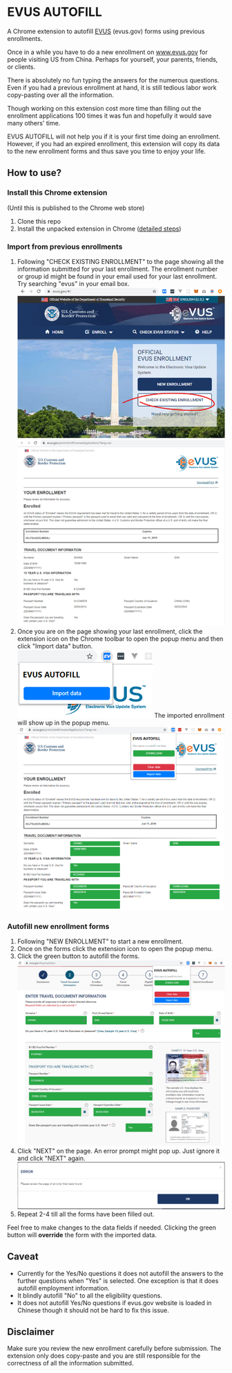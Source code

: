 # EVUS AUTOFILL
A Chrome extension to autofill [EVUS](www.evus.gov) (evus.gov) forms using previous enrollments.

Once in a while you have to do a new enrollment on www.evus.gov for people
visiting US from China.
Perhaps for yourself, your parents, friends, or clients.

There is absolutely no fun typing the answers for the numerous questions.
Even if you had a previous enrollment at hand, it is still tedious labor
work copy-pasting over all the information.

Though working on this extension cost more time than filling out the
enrollment applications 100 times it was fun and hopefully it would save
many others' time.

EVUS AUTOFILL will not help you if it is your first time doing an enrollment.
However,
if you had an expired enrollment, this extension will copy its data
to the new enrollment forms and thus save you time to enjoy your life.

## How to use?

### Install this Chrome extension
(Until this is published to the Chrome web store)
1. Clone this repo
1. Install the unpacked extension in Chrome
    ([detailed steps](https://webkul.com/blog/how-to-install-the-unpacked-extension-in-chrome/))

### Import from previous enrollments
1. Following "CHECK EXISTING ENROLLMENT" to the page showing all the information
    submitted for your last enrollment.
    The enrollment number or group id might be found in your email used for your
    last enrollment. Try searching "evus" in your email box.
    ![CHECK EXISTING ENROLLMENT](/images/guide/check_existing_enrollment.png)
    ![Enrollment page](/images/guide/enrollment_page.png)
2. Once you are on the page showing your last enrollment, click the extension icon
    on the Chrome toolbar to open the popup menu and then click "Import data" button.
    ![import button](/images/guide/import_button.png)
    The imported enrollment will show up in the popup menu.
    ![import success](/images/guide/import_success.png)

### Autofill new enrollment forms
1. Following "NEW ENROLLMENT" to start a new enrollment.
2. Once on the forms click the extension icon to open the popup menu.
3. Click the green button to autofill the forms.
    ![autofill](/images/guide/autofill.png)
4. Click "NEXT" on the page. An error prompt might pop up. Just ignore it
    and click "NEXT" again.
    ![error](/images/guide/error.png)
5. Repeat 2-4 till all the forms have been filled out.

Feel free to make changes to the data fields if needed.
Clicking the green button will __override__ the form with the imported data.

## Caveat
* Currently for the Yes/No questions it does not autofill the answers to the
    further questions when "Yes" is selected. One exception is that it does
    autofill employment information.
* It blindly autofill "No" to all the eligibility questions.
* It does not autofill Yes/No questions if evus.gov website is loaded in Chinese
   though it should not be hard to fix this issue.


## Disclaimer
Make sure you review the new enrollment carefully before submission.
The extension only does copy-paste and you are still responsible for
the correctness of all the information submitted.